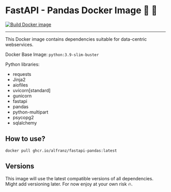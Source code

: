 # FastAPI - Pandas Docker Image 🐼 🐳

[![Build Docker image](https://github.com/alfranz/fastapi-pandas/actions/workflows/build-image.yml/badge.svg?branch=master)](https://github.com/alfranz/fastapi-pandas/actions/workflows/build-image.yml)

--- 

This Docker image contains dependencies suitable for data-centric webservices.

Docker Base Image: `python:3.9-slim-buster`

Python libraries:

- requests
- Jinja2
- aiofiles
- uvicorn[standard]
- gunicorn
- fastapi
- pandas
- python-multipart
- psycopg2
- sqlalchemy

## How to use?

```
docker pull ghcr.io/alfranz/fastapi-pandas:latest
```

## Versions

This image will use the latest compatible versions of all dependencies. Might add versioning later. For now enjoy at your own risk 🔥.

